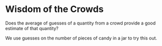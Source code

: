 # Wisdom of the Crowds

Does the average of guesses of a quantity from a crowd provide a good
estimate of that quantity?

We use guesses on the number of pieces of candy in a jar to try this out.
